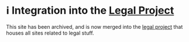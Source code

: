 # ℹ️ Integration into the [Legal Project](https://github.com/Zzackllack/Legal)

This site has been archived, and is now merged into the [legal project](https://github.com/Zzackllack/Legal) that houses all sites related to legal stuff. 
